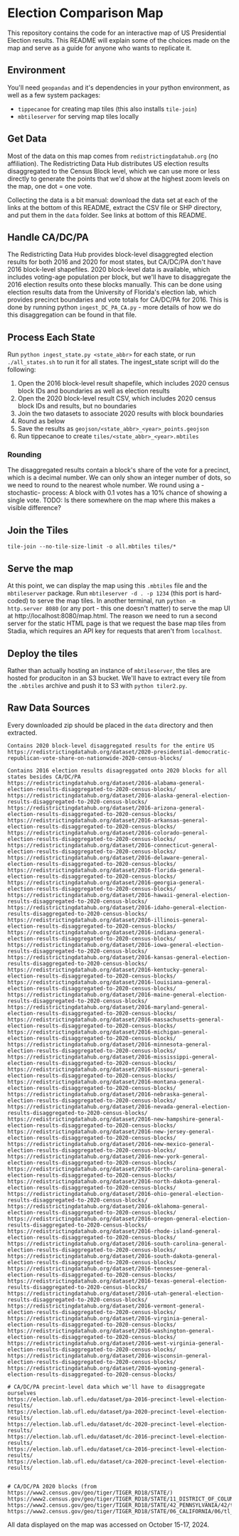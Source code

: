 # Election Comparison Map
This repository contains the code for an interactive map of US Presidential Election results. This README will explain some of the choices made on the map and serve as a guide for anyone who wants to replicate it.

## Environment
You'll need `geopandas` and it's dependencies in your python environment, as well as a few system packages:
- `tippecanoe` for creating map tiles (this also installs `tile-join`)
- `mbtileserver` for serving map tiles locally

## Get Data
Most of the data on this map comes from `redistrictingdatahub.org` (no affiliation). The Redistricting Data Hub distributes US election results disaggregated to the Census Block level, which we can use more or less directly to generate the points that we'd show at the highest zoom levels on the map, one dot = one vote.

Collecting the data is a bit manual: download the data set at each of the links at the bottom of this README, extract the CSV file or SHP directory, and put them in the `data` folder. See links at bottom of this README. 

## Handle CA/DC/PA
The Redistricting Data Hub provides block-level disaggregted election results for both 2016 and 2020 for most states, but CA/DC/PA don't have 2016 block-level shapefiles. 2020 block-level data is available, which includes voting-age population per block, but we'll have to disaggregate the 2016 election results onto these blocks manually. This can be done using election results data from the University of Florida's election lab, which provides precinct boundaries and vote totals for CA/DC/PA for 2016. This is done by running python `ingest_DC_PA_CA.py` - more details of how we do this disaggregation can be found in that file.

## Process Each State

Run `python ingest_state.py <state_abbr>` for each state, or run `./all_states.sh` to run it for all states. The ingest_state script will do the following:

1. Open the 2016 block-level result shapefile, which includes 2020 census block IDs and boundaries as well as election results
2. Open the 2020 block-level result CSV, which includes 2020 census block IDs and results, but no boundaries
3. Join the two datasets to associate 2020 results with block boundaries
4. Round as below
5. Save the results as `geojson/<state_abbr>_<year>_points.geojson`
6. Run tippecanoe to create `tiles/<state_abbr>_<year>.mbtiles`

### Rounding
The disaggregated results contain a block's share of the vote for a precinct, which is a decimal number. We can only show an integer number of dots, so we need to round to the nearest whole number. We round using a -stochastic- process: A block with 0.1 votes has a 10% chance of showing a single vote.
TODO: Is there somewhere on the map where this makes a visible difference?

## Join the Tiles 
```
tile-join --no-tile-size-limit -o all.mbtiles tiles/*
```

## Serve the map
At this point, we can display the map using this `.mbtiles` file and the `mbtileserver` package. Run `mbtileserver -d . -p 1234` (this port is hard-coded) to serve the map tiles. In another terminal, run `python -m http.server 8080` (or any port - this one doesn't matter) to serve the map UI at http://localhost:8080/map.html. The reason we need to run a second server for the static HTML page is that we request the base map tiles from Stadia, which requires an API key for requests that aren't from `localhost`. 

## Deploy the tiles
Rather than actually hosting an instance of `mbtileserver`, the tiles are hosted for produciton in an S3 bucket. We'll have to extract every tile from the `.mbtiles` archive and push it to S3 with `python tiler2.py`.

## Raw Data Sources
Every downloaded zip should be placed in the `data` directory and then extracted.
```
Contains 2020 block-level disaggregated results for the entire US
https://redistrictingdatahub.org/dataset/2020-presidential-democratic-republican-vote-share-on-nationwide-2020-census-blocks/

Contains 2016 election results disagreggated onto 2020 blocks for all states besides CA/DC/PA
https://redistrictingdatahub.org/dataset/2016-alabama-general-election-results-disaggregated-to-2020-census-blocks/
https://redistrictingdatahub.org/dataset/2016-alaska-general-election-results-disaggregated-to-2020-census-blocks/
https://redistrictingdatahub.org/dataset/2016-arizona-general-election-results-disaggregated-to-2020-census-blocks/
https://redistrictingdatahub.org/dataset/2016-arkansas-general-election-results-disaggregated-to-2020-census-blocks/
https://redistrictingdatahub.org/dataset/2016-colorado-general-election-results-disaggregated-to-2020-census-blocks/
https://redistrictingdatahub.org/dataset/2016-connecticut-general-election-results-disaggregated-to-2020-census-blocks/
https://redistrictingdatahub.org/dataset/2016-delaware-general-election-results-disaggregated-to-2020-census-blocks/
https://redistrictingdatahub.org/dataset/2016-florida-general-election-results-disaggregated-to-2020-census-blocks/
https://redistrictingdatahub.org/dataset/2016-georgia-general-election-results-disaggregated-to-2020-census-blocks/
https://redistrictingdatahub.org/dataset/2016-hawaii-general-election-results-disaggregated-to-2020-census-blocks/
https://redistrictingdatahub.org/dataset/2016-idaho-general-election-results-disaggregated-to-2020-census-blocks/
https://redistrictingdatahub.org/dataset/2016-illinois-general-election-results-disaggregated-to-2020-census-blocks/
https://redistrictingdatahub.org/dataset/2016-indiana-general-election-results-disaggregated-to-2020-census-blocks/
https://redistrictingdatahub.org/dataset/2016-iowa-general-election-results-disaggregated-to-2020-census-blocks/
https://redistrictingdatahub.org/dataset/2016-kansas-general-election-results-disaggregated-to-2020-census-blocks/
https://redistrictingdatahub.org/dataset/2016-kentucky-general-election-results-disaggregated-to-2020-census-blocks/
https://redistrictingdatahub.org/dataset/2016-louisiana-general-election-results-disaggregated-to-2020-census-blocks/
https://redistrictingdatahub.org/dataset/2016-maine-general-election-results-disaggregated-to-2020-census-blocks/
https://redistrictingdatahub.org/dataset/2016-maryland-general-election-results-disaggregated-to-2020-census-blocks/
https://redistrictingdatahub.org/dataset/2016-massachusetts-general-election-results-disaggregated-to-2020-census-blocks/
https://redistrictingdatahub.org/dataset/2016-michigan-general-election-results-disaggregated-to-2020-census-blocks/
https://redistrictingdatahub.org/dataset/2016-minnesota-general-election-results-disaggregated-to-2020-census-blocks/
https://redistrictingdatahub.org/dataset/2016-mississippi-general-election-results-disaggregated-to-2020-census-blocks/
https://redistrictingdatahub.org/dataset/2016-missouri-general-election-results-disaggregated-to-2020-census-blocks/
https://redistrictingdatahub.org/dataset/2016-montana-general-election-results-disaggregated-to-2020-census-blocks/
https://redistrictingdatahub.org/dataset/2016-nebraska-general-election-results-disaggregated-to-2020-census-blocks/
https://redistrictingdatahub.org/dataset/2016-nevada-general-election-results-disaggregated-to-2020-census-blocks/
https://redistrictingdatahub.org/dataset/2016-new-hampshire-general-election-results-disaggregated-to-2020-census-blocks/
https://redistrictingdatahub.org/dataset/2016-new-jersey-general-election-results-disaggregated-to-2020-census-blocks/
https://redistrictingdatahub.org/dataset/2016-new-mexico-general-election-results-disaggregated-to-2020-census-blocks/
https://redistrictingdatahub.org/dataset/2016-new-york-general-election-results-disaggregated-to-2020-census-blocks/
https://redistrictingdatahub.org/dataset/2016-north-carolina-general-election-results-disaggregated-to-2020-census-blocks/
https://redistrictingdatahub.org/dataset/2016-north-dakota-general-election-results-disaggregated-to-2020-census-blocks/
https://redistrictingdatahub.org/dataset/2016-ohio-general-election-results-disaggregated-to-2020-census-blocks/
https://redistrictingdatahub.org/dataset/2016-oklahoma-general-election-results-disaggregated-to-2020-census-blocks/
https://redistrictingdatahub.org/dataset/2016-oregon-general-election-results-disaggregated-to-2020-census-blocks/
https://redistrictingdatahub.org/dataset/2016-rhode-island-general-election-results-disaggregated-to-2020-census-blocks/
https://redistrictingdatahub.org/dataset/2016-south-carolina-general-election-results-disaggregated-to-2020-census-blocks/
https://redistrictingdatahub.org/dataset/2016-south-dakota-general-election-results-disaggregated-to-2020-census-blocks/
https://redistrictingdatahub.org/dataset/2016-tennessee-general-election-results-disaggregated-to-2020-census-blocks/
https://redistrictingdatahub.org/dataset/2016-texas-general-election-results-disaggregated-to-2020-census-blocks/
https://redistrictingdatahub.org/dataset/2016-utah-general-election-results-disaggregated-to-2020-census-blocks/
https://redistrictingdatahub.org/dataset/2016-vermont-general-election-results-disaggregated-to-2020-census-blocks/
https://redistrictingdatahub.org/dataset/2016-virginia-general-election-results-disaggregated-to-2020-census-blocks/
https://redistrictingdatahub.org/dataset/2016-washington-general-election-results-disaggregated-to-2020-census-blocks/
https://redistrictingdatahub.org/dataset/2016-west-virginia-general-election-results-disaggregated-to-2020-census-blocks/
https://redistrictingdatahub.org/dataset/2016-wisconsin-general-election-results-disaggregated-to-2020-census-blocks/
https://redistrictingdatahub.org/dataset/2016-wyoming-general-election-results-disaggregated-to-2020-census-blocks/

# CA/DC/PA precint-level data which we'll have to disaggregate ourselves
https://election.lab.ufl.edu/dataset/pa-2016-precinct-level-election-results/
https://election.lab.ufl.edu/dataset/pa-2020-precinct-level-election-results/
https://election.lab.ufl.edu/dataset/dc-2020-precinct-level-election-results/
https://election.lab.ufl.edu/dataset/dc-2016-precinct-level-election-results/
https://election.lab.ufl.edu/dataset/ca-2016-precinct-level-election-results/
https://election.lab.ufl.edu/dataset/ca-2020-precinct-level-election-results/


# CA/DC/PA 2020 blocks (from https://www2.census.gov/geo/tiger/TIGER_RD18/STATE/)
https://www2.census.gov/geo/tiger/TIGER_RD18/STATE/11_DISTRICT_OF_COLUMBIA/11/tl_rd22_11_tabblock20.zip
https://www2.census.gov/geo/tiger/TIGER_RD18/STATE/42_PENNSYLVANIA/42/tl_rd22_42_tabblock20.zip
https://www2.census.gov/geo/tiger/TIGER_RD18/STATE/06_CALIFORNIA/06/tl_rd22_06_tabblock20.zip
```

All data displayed on the map was accessed on October 15-17, 2024. 
